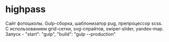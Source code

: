 # highpass
Сайт фотошколы.
Gulp-сборка, шаблонизатор pug, препроцессор scss. C использованием grid-сетки, svg-спрайтов, swiper-slider, yandex-map.
Запуск - "start": "gulp", "build": "gulp --production"
